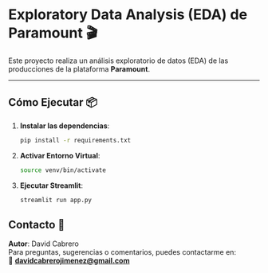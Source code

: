 # Exploratory Data Analysis (EDA) de Paramount 🎬

Este proyecto realiza un análisis exploratorio de datos (EDA) de las producciones de la plataforma **Paramount**.

---

## Cómo Ejecutar 📦

1. **Instalar las dependencias**:
   ```bash
   pip install -r requirements.txt

2. **Activar Entorno Virtual**:
   ```bash
   source venv/bin/activate

3. **Ejecutar Streamlit**:
   ```bash
   streamlit run app.py

## Contacto 📧

**Autor**: David Cabrero  
Para preguntas, sugerencias o comentarios, puedes contactarme en:  
📩 **[davidcabrerojimenez@gmail.com](mailto:davidcabrerojimenez@gmail.com)**   
   

  
